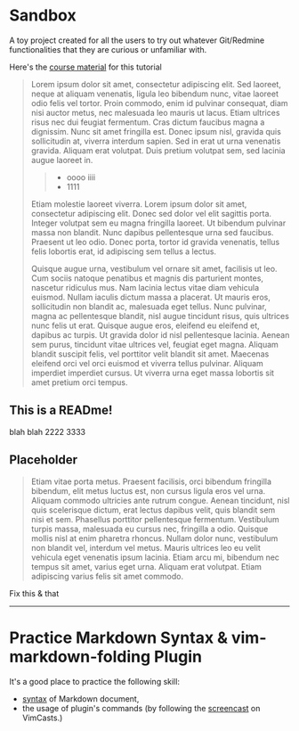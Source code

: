 # Sandbox

A toy project created for all the users to try out whatever Git/Redmine functionalities that they are curious or unfamiliar with.

Here's the [course material][iHower:Git] for this tutorial

> Lorem ipsum dolor sit amet, consectetur adipiscing elit. Sed laoreet, neque at aliquam venenatis, ligula leo bibendum nunc, vitae laoreet odio felis vel tortor. Proin commodo, enim id pulvinar consequat, diam nisi auctor metus, nec malesuada leo mauris ut lacus. Etiam ultrices risus nec dui feugiat fermentum. Cras dictum faucibus magna a dignissim. Nunc sit amet fringilla est. Donec ipsum nisl, gravida quis sollicitudin at, viverra interdum sapien. Sed in erat ut urna venenatis gravida. Aliquam erat volutpat. Duis pretium volutpat sem, sed lacinia augue laoreet in.
>
> > * oooo iiii
> > * 1111
>
> Etiam molestie laoreet viverra. Lorem ipsum dolor sit amet, consectetur adipiscing elit. Donec sed dolor vel elit sagittis porta. Integer volutpat sem eu magna fringilla laoreet. Ut bibendum pulvinar massa non blandit. Nunc dapibus pellentesque urna sed faucibus. Praesent ut leo odio. Donec porta, tortor id gravida venenatis, tellus felis lobortis erat, id adipiscing sem tellus a lectus.
>
> Quisque augue urna, vestibulum vel ornare sit amet, facilisis ut leo. Cum sociis natoque penatibus et magnis dis parturient montes, nascetur ridiculus mus. Nam lacinia lectus vitae diam vehicula euismod. Nullam iaculis dictum massa a placerat. Ut mauris eros, sollicitudin non blandit ac, malesuada eget tellus. Nunc pulvinar, magna ac pellentesque blandit, nisl augue tincidunt risus, quis ultrices nunc felis ut erat. Quisque augue eros, eleifend eu eleifend et, dapibus ac turpis. Ut gravida dolor id nisl pellentesque lacinia. Aenean sem purus, tincidunt vitae ultrices vel, feugiat eget magna. Aliquam blandit suscipit felis, vel porttitor velit blandit sit amet. Maecenas eleifend orci vel orci euismod et viverra tellus pulvinar. Aliquam imperdiet imperdiet cursus. Ut viverra urna eget massa lobortis sit amet pretium orci tempus.

## This is a READme!

blah
blah
2222
3333

## Placeholder

> Etiam vitae porta metus. Praesent facilisis, orci bibendum fringilla bibendum, elit metus luctus est, non cursus ligula eros vel urna. Aliquam commodo ultricies ante rutrum congue. Aenean tincidunt, nisl quis scelerisque dictum, erat lectus dapibus velit, quis blandit sem nisi et sem. Phasellus porttitor pellentesque fermentum. Vestibulum turpis massa, malesuada eu cursus nec, fringilla a odio. Quisque mollis nisl at enim pharetra rhoncus. Nullam dolor nunc, vestibulum non blandit vel, interdum vel metus. Mauris ultrices leo eu velit vehicula eget venenatis ipsum lacinia. Etiam arcu mi, bibendum nec tempus sit amet, varius eget urna. Aliquam erat volutpat. Etiam adipiscing varius felis sit amet commodo.

Fix this & that

---------------------------------------

# Practice Markdown Syntax & vim-markdown-folding Plugin
It's a good place to practice the following skill:
* [syntax][Markdown-Syntax] of Markdown document, 
* the usage of plugin's commands (by following the [screencast][VimCast:vim-markdown-folding] on VimCasts.)

[iHower:Git]: http://ihower.tw/git (Git tutorial from ihower)
[Markdown-Syntax]: http://markdown.tw (Markdown syntax)
[VimCast:vim-markdown-folding]: http://vimcasts.org/episodes/how-to-fold/ (How to fold)
